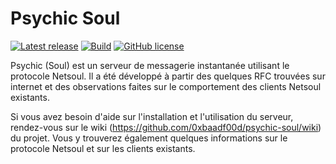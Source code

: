 # Psychic Soul

[![Latest release](https://img.shields.io/badge/latest_release-1.3.1-orange.svg)](https://github.com/thibaultmeyer/psychic-soul/releases)
[![Build](https://api.travis-ci.org/thibaultmeyer/psychic-soul.svg?branch=master)](https://travis-ci.org/github/thibaultmeyer/psychic-soul)
[![GitHub license](https://img.shields.io/badge/license-MIT-blue.svg)](https://raw.githubusercontent.com/thibaultmeyer/psychic-soul/master/LICENSE)


Psychic (Soul) est un serveur de messagerie instantanée utilisant le protocole
Netsoul. Il a été développé à partir des quelques RFC trouvées sur internet et
des observations faites sur le comportement des clients Netsoul existants.


Si vous avez besoin d'aide sur l'installation et l'utilisation du serveur,
rendez-vous sur le wiki (https://github.com/0xbaadf00d/psychic-soul/wiki) du
projet. Vous y trouverez également quelques informations sur le protocole
Netsoul et sur les clients existants.
